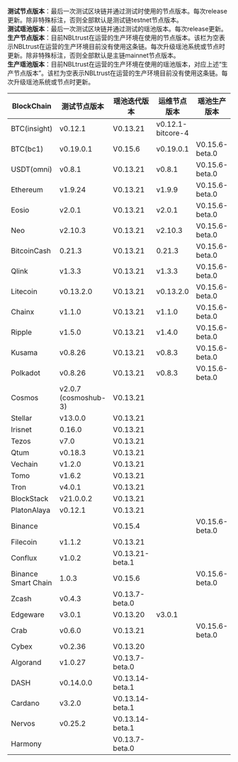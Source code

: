 **测试节点版本**：最后一次测试区块链并通过测试时使用的节点版本。每次release更新。除非特殊标注，否则全部默认是测试链testnet节点版本。<br/>
**测试瑶池版本**：最后一次测试区块链并通过测试的瑶池版本。每次release更新。<br/>
**生产节点版本**：目前NBLtrust在运营的生产环境在使用的节点版本。该栏为空表示NBLtrust在运营的生产环境目前没有使用这条链。每次升级瑶池系统或节点时更新。除非特殊标注，否则全部默认是主链mainnet节点版本。<br/>
**生产瑶池版本**：目前NBLtrust在运营的生产环境在使用的瑶池版本，对应上述“生产节点版本”。该栏为空表示NBLtrust在运营的生产环境目前没有使用这条链。每次升级瑶池系统或节点时更新。<br/>


| BlockChain  | 测试节点版本 | 瑶池迭代版本 | 运维节点版本 | 瑶池生产版本 |
| ----------- | ---------- | ---------- | ---------- | ---------- | 
| BTC(insight) | v0.12.1    | V0.13.21 |    v0.12.1-bitcore-4  |  |
| BTC(bc1)    | v0.19.0.1    | V0.15.6 |    v0.19.0.1  | V0.15.6-beta.0 |
| USDT(omni) | v0.8.1    | V0.13.21 |    v0.8.1  | V0.15.6-beta.0 |
| Ethereum    | v1.9.24     | V0.13.21 |     	v1.9.9 | V0.15.6-beta.0 |
| Eosio       | v2.0.1 | V0.13.21 | v2.0.1 | V0.15.6-beta.0 |
| Neo         | v2.10.3    | V0.13.21 |    	v2.10.3 | V0.15.6-beta.0   |
| BitcoinCash | 0.21.3     | V0.13.21 | 0.21.3   | V0.15.6-beta.0 |
| Qlink       | v1.3.3     | V0.13.21 |  	v1.3.3    | V0.15.6-beta.0 |
| Litecoin    | v0.13.2.0    | V0.13.21 |   v0.13.2.0   | V0.15.6-beta.0 |
| Chainx      | v1.1.0     | V0.13.21 |  v1.1.0    | V0.15.6-beta.0 | 
| Ripple      | v1.5.0     | V0.13.21 |  	v1.4.0    | V0.15.6-beta.0 |
| Kusama      | v0.8.26    | V0.13.21 |  v0.8.3  | V0.15.6-beta.0 | 
| Polkadot      | v0.8.26    | V0.13.21 |  v0.8.3  | V0.15.6-beta.0 |
| Cosmos      | v2.0.7 (cosmoshub-3)     | V0.13.21 |    |  |
| Stellar     | v13.0.0    | V0.13.21 |    |  |
| Irisnet     | 0.16.0    | V0.13.21 |  	   |  |
| Tezos       | v7.0   | V0.13.21 |      |  |
| Qtum        | v0.18.3    | V0.13.21 |     |  | 
| Vechain     | v1.2.0     | V0.13.21 |      |  |
| Tomo        | v1.6.2     | V0.13.21 |      |  | 
| Tron        | v4.0.1 | V0.13.21 |     	       |  |
| BlockStack  | v21.0.0.2 | V0.13.21 |     	       |  |
| PlatonAlaya      | v0.12.1   | V0.13.21 |   |    |
| Binance     | |V0.15.4 | |V0.15.6-beta.0
| Filecoin     |v1.1.2 |V0.13.21 | |
| Conflux     |v1.0.2 |V0.13.21-beta.1 | |
| Binance Smart Chain    |1.0.3 |V0.15.6 | |V0.15.6-beta.0
| Zcash       | v0.4.3     | V0.13.7-beta.0 |   	   |  | 
| Edgeware    | v3.0.1    | V0.13.20 | v3.0.1     |       | 
| Crab        |  v0.6.0   | V0.13.21 |         | V0.15.6-beta.0    |
| Cybex       | v0.2.36    | V0.13.20 |   	  |  |
| Algorand    | v1.0.27    | V0.13.7-beta.0 |      |  |
| DASH        | v0.14.0.0   | V0.13.14-beta.1 |        |    |
| Cardano     | v3.2.0     | V0.13.14-beta.1 |            |            | 
| Nervos      | v0.25.2   | V0.13.14-beta.1 |            |         | 
| Harmony     |            | V0.13.7-beta.0 |            | | 
